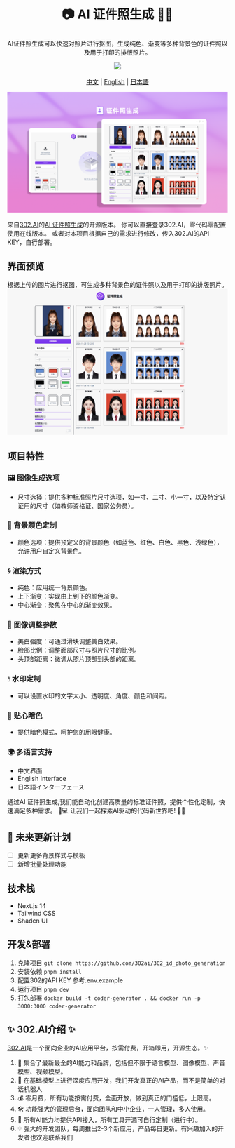 # <p align="center">📷 AI 证件照生成 🚀✨</p>

<p align="center">AI证件照生成可以快速对照片进行抠图，生成纯色、渐变等多种背景色的证件照以及用于打印的排版照片。</p>

<p align="center"><a href="https://302.ai/product/detail/42" target="blank"><img src="https://file.302.ai/gpt/imgs/github/20250102/72a57c4263944b73bf521830878ae39a.png" /></a></p >

<p align="center"><a href="README_zh.md">中文</a> | <a href="README.md">English</a> | <a href="README_ja.md">日本語</a></p>

![界面预览](docs/证件照生成.png)

来自[302.AI](https://302.ai)的[AI 证件照生成](https://302.ai/product/detail/42)的开源版本。
你可以直接登录302.AI，零代码零配置使用在线版本。
或者对本项目根据自己的需求进行修改，传入302.AI的API KEY，自行部署。

## 界面预览
根据上传的图片进行抠图，可生成多种背景色的证件照以及用于打印的排版照片。
![界面预览](docs/证件照1.png)

## 项目特性
### 🖼️ 图像生成选项
   - 尺寸选择：提供多种标准照片尺寸选项，如一寸、二寸、小一寸，以及特定认证用的尺寸（如教师资格证、国家公务员）。

### 🎨 背景颜色定制
   - 颜色选项：提供预定义的背景颜色（如蓝色、红色、白色、黑色、浅绿色），允许用户自定义背景色。

### 🌀 渲染方式
   - 纯色：应用统一背景颜色。
   - 上下渐变：实现由上到下的颜色渐变。
   - 中心渐变：聚焦在中心的渐变效果。

### 🔧 图像调整参数
   - 美白强度：可通过滑块调整美白效果。
   - 脸部比例：调整面部尺寸与照片尺寸的比例。
   - 头顶部距离：微调从照片顶部到头部的距离。

### 💧 水印定制
   - 可以设置水印的文字大小、透明度、角度、颜色和间距。

### 🌙 贴心暗色
   - 提供暗色模式，呵护您的用眼健康。

### 🌍 多语言支持
  - 中文界面
  - English Interface
  - 日本語インターフェース

通过AI 证件照生成,我们能自动化创建高质量的标准证件照，提供个性化定制，快速满足多种需求。 🎉💻 让我们一起探索AI驱动的代码新世界吧! 🌟🚀

## 🚩 未来更新计划
- [ ] 更新更多背景样式与模板
- [ ] 新增批量处理功能

## 技术栈
- Next.js 14
- Tailwind CSS
- Shadcn UI

## 开发&部署
1. 克隆项目 `git clone https://github.com/302ai/302_id_photo_generation`
2. 安装依赖 `pnpm install`
3. 配置302的API KEY 参考.env.example
4. 运行项目 `pnpm dev`
5. 打包部署 `docker build -t coder-generator . && docker run -p 3000:3000 coder-generator`


## ✨ 302.AI介绍 ✨
[302.AI](https://302.ai)是一个面向企业的AI应用平台，按需付费，开箱即用，开源生态。✨
1. 🧠 集合了最新最全的AI能力和品牌，包括但不限于语言模型、图像模型、声音模型、视频模型。
2. 🚀 在基础模型上进行深度应用开发，我们开发真正的AI产品，而不是简单的对话机器人
3. 💰 零月费，所有功能按需付费，全面开放，做到真正的门槛低，上限高。
4. 🛠 功能强大的管理后台，面向团队和中小企业，一人管理，多人使用。
5. 🔗 所有AI能力均提供API接入，所有工具开源可自行定制（进行中）。
6. 💡 强大的开发团队，每周推出2-3个新应用，产品每日更新。有兴趣加入的开发者也欢迎联系我们
